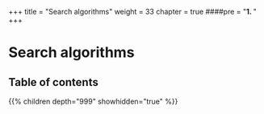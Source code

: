 +++
title = "Search algorithms"
weight = 33
chapter = true
####pre = "<b>1. </b>"
+++

# Search algorithms


## Table of contents

{{% children depth="999" showhidden="true" %}}
